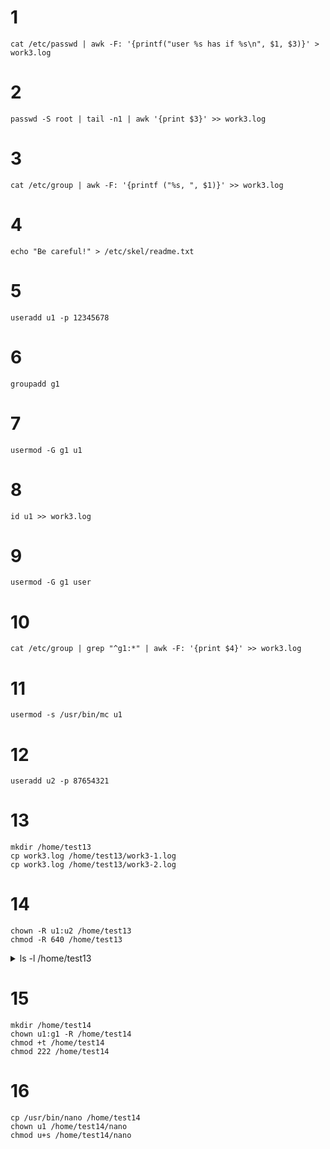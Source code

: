# 1

```shell
cat /etc/passwd | awk -F: '{printf("user %s has if %s\n", $1, $3)}' > work3.log
```
# 2

```shell
passwd -S root | tail -n1 | awk '{print $3}' >> work3.log
```
# 3 
```shell
cat /etc/group | awk -F: '{printf ("%s, ", $1)}' >> work3.log
```

# 4
```shell
echo "Be careful!" > /etc/skel/readme.txt
```

# 5
```shell
useradd u1 -p 12345678
```

# 6
```shell
groupadd g1
```

# 7
```shell
usermod -G g1 u1
```

# 8 
```shell
id u1 >> work3.log
```

# 9
```shell
usermod -G g1 user
```

# 10
```shell
cat /etc/group | grep "^g1:*" | awk -F: '{print $4}' >> work3.log
```
# 11
```shell
usermod -s /usr/bin/mc u1
```
# 12
```shell
useradd u2 -p 87654321
```

# 13
```shell
mkdir /home/test13
cp work3.log /home/test13/work3-1.log
cp work3.log /home/test13/work3-2.log
```

# 14
```shell
chown -R u1:u2 /home/test13
chmod -R 640 /home/test13
```

<details>
<summary>ls -l /home/test13</summary>

```shell
total 8
-rw-r-----. 1 u1 u2 1257 Nov  7 04:22 work3-1.log
-rw-r-----. 1 u1 u2 1257 Nov  7 04:23 work3-2.log
```

</details>

# 15

```shell
mkdir /home/test14
chown u1:g1 -R /home/test14
chmod +t /home/test14
chmod 222 /home/test14
```

# 16

```shell
cp /usr/bin/nano /home/test14
chown u1 /home/test14/nano
chmod u+s /home/test14/nano
```


